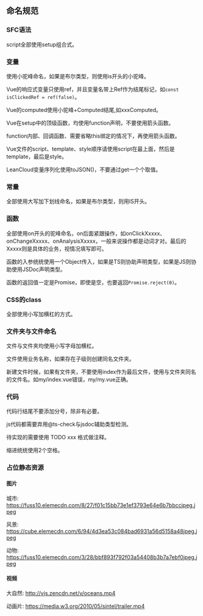 ## 命名规范

### SFC语法

script全部使用setup组合式。

### 变量

使用小驼峰命名，如果是布尔类型，则使用is开头的小驼峰。

Vue的响应式变量只使用ref，并且变量名带上Ref作为结尾标记，如`const isClickedRef = ref(false)`。

Vue的computed使用小驼峰+Computed结尾,如xxxComputed。

Vue在setup中的顶级函数，均使用function声明，不要使用箭头函数。

function内部、回调函数、需要省略this绑定的情况下，再使用箭头函数。

Vue文件的script、template、style顺序请使用script在最上面，然后是template，最后是style。

LeanCloud变量序列化使用toJSON()，不要通过get一个个取值。

### 常量

全部使用大写加下划线命名，如果是布尔类型，则用IS开头。

### 函数

全部使用on开头的驼峰命名，on后面紧跟操作，如onClickXxxxx、onChangeXxxxx、onAnalysisXxxxx，一般来说操作都是动词才对。最后的Xxxxx则是具体的业务，视情况填写即可。

函数的入参统统使用一个Object传入，如果是TS则协助声明类型，如果是JS则协助使用JSDoc声明类型。

函数的返回值一定是Promise，即使是空，也要返回`Promise.reject(0)`。

### CSS的class

全部使用小写加横杠的方式。

### 文件夹与文件命名

文件与文件夹均使用小写字母加横杠。

文件使用业务名称，如果存在子级则创建同名文件夹。

新建文件时候，如果有文件夹，不要使用index作为最后文件，使用与文件夹同名的文件名。如my/index.vue错误，my/my.vue正确。

### 代码

代码行结尾不要添加分号，除非有必要。

js代码都需要弃用@ts-check与jsdoc辅助类型检测。

待实现的需要使用 TODO xxx 格式做注释。

缩进统统使用2个空格。

### 占位静态资源

#### 图片

城市: https://fuss10.elemecdn.com/8/27/f01c15bb73e1ef3793e64e6b7bbccjpeg.jpeg

风景: https://cube.elemecdn.com/6/94/4d3ea53c084bad6931a56d5158a48jpeg.jpeg

动物: https://fuss10.elemecdn.com/3/28/bbf893f792f03a54408b3b7a7ebf0jpeg.jpeg

#### 视频

大自然: http://vjs.zencdn.net/v/oceans.mp4

动画片: https://media.w3.org/2010/05/sintel/trailer.mp4